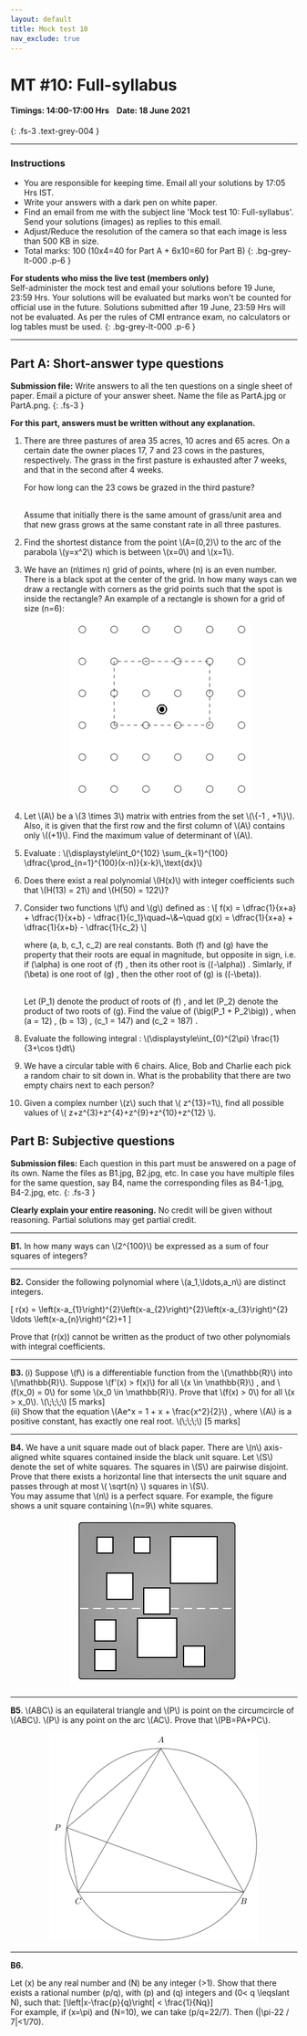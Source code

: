 ```yaml
---
layout: default
title: Mock test 10
nav_exclude: true
---
```



#  MT #10: Full-syllabus
#### Timings: 14:00-17:00 Hrs &nbsp;&nbsp;  Date: 18 June 2021
{: .fs-3 .text-grey-004 }

---


### Instructions

- You are responsible for keeping time. Email all your solutions by 17:05 Hrs IST.
- Write your answers with a dark pen on white paper.
- Find an email from me with the subject line 'Mock test 10: Full-syllabus'. Send your solutions (images) as replies to this email.
- Adjust/Reduce the resolution of the camera so that each image is less than 500 KB in size.
- Total marks: 100 (10x4=40 for Part A + 6x10=60 for Part B)
{: .bg-grey-lt-000 .p-6 }


**For students who miss the live test (members only)**<br>
Self-administer the mock test and email your solutions before 19 June, 23:59 Hrs. Your solutions will be evaluated
but marks won't be counted for official use in the future. Solutions submitted after 19 June, 23:59 Hrs will not be evaluated.
As per the rules of CMI entrance exam, no calculators or log tables must be used.
{: .bg-grey-lt-000 .p-6 }


---


## Part A: Short-answer type questions

**Submission file:** Write answers to all the ten questions on a single sheet of paper. Email a picture of your answer sheet. Name the file as PartA.jpg or PartA.png.
{: .fs-3 }

**For this part, answers must be written without any explanation.**





<ol>

<p>
<li>

There are three pastures of area 35 acres, 10 acres and 65 acres.  On a certain date the owner places 17, 7 and 23 cows  in the pastures, respectively.
The grass in the first pasture is exhausted after 7 weeks, and that in the second after 4 weeks.

For how long can the 23 cows be grazed in the third pasture?

<br>Assume that initially there is the same amount of grass/unit area and
that new grass grows at the same constant rate in all three pastures.

</li>
</p>


<p>
<li> Find the shortest distance from the point \(A=(0,2)\) to the arc of the parabola \(y=x^2\) which is between \(x=0\) and \(x=1\).
</li>
</p>


<p>
<li>

We have an \(n\times n\) grid of points, where \(n\) is an even number. There is a black spot at the
center of the grid. In how many ways can we draw a rectangle with corners as the grid points such
that the spot is inside the rectangle? An example of a rectangle is shown for a grid of size \(n=6\):

<p style="text-align:center">
<img src="/assets/images/mt10_lattice.png"/>
</p>


</li>
</p>


<p>
<li> Let \(A\) be a \(3 \times 3\) matrix with entries from the set \(\{-1 , +1\}\). Also, it is given that the first row and the first column of \(A\) contains only \((+1)\). Find the maximum value of determinant of \(A\).</li>
</p>



<p>
<li>Evaluate : \(\displaystyle\int_0^{102} \sum_{k=1}^{100} \dfrac{\prod_{n=1}^{100}(x-n)}{x-k}\,\text{dx}\) </li>
</p>


<p>
<li> Does there exist a real polynomial \(H(x)\) with integer coefficients such that \(H(13) = 21\) and \(H(50) = 122\)?</li>
</p>



<li>
<p> Consider two functions \(f\) and \(g\) defined as :
\[ f(x) = \dfrac{1}{x+a} + \dfrac{1}{x+b} - \dfrac{1}{c_1}\quad~\&~\quad g(x) = \dfrac{1}{x+a} + \dfrac{1}{x+b} - \dfrac{1}{c_2} \]

where \(a, b, c_1, c_2\) are real constants.
Both \(f\) and \(g\) have the property that their roots are equal in magnitude, but opposite in sign, i.e. if \(\alpha\) is one root of \(f\) , then its other root is \((-\alpha)\) . Simlarly, if \(\beta\) is one root of \(g\) , then the other root of \(g\) is \((-\beta)\).<br><br>

Let \(P_1\) denote the product of roots of \(f\) , and let \(P_2\) denote the product of two roots of \(g\). Find the value of \(\big(P_1 + P_2\big)\) , when \(a = 12\) , \(b = 13\) , \(c_1 = 147\) and \(c_2 = 187\) .
</p>
</li>



<li><p> Evaluate the following integral : \(\displaystyle\int_{0}^{2\pi} \frac{1}{3+\cos t}dt\)</p></li>

<li>
<p>
We have a circular table with 6 chairs. Alice, Bob and Charlie each pick a random chair to sit down
in. What is the probability that there are two empty chairs next to each person?
</p>
</li>

<!--
SMT 2014 Gen. Tie 1/10.
-->

<li>
<p>
Given a complex number \(z\) such that \( z^{13}=1\), find all possible values of \( z+z^{3}+z^{4}+z^{9}+z^{10}+z^{12} \).
</p>
</li>


</ol>



## Part B: Subjective questions

**Submission files:** Each question in this part must be answered on a page of its own. Name the files as B1.jpg, B2.jpg, etc. In case you have multiple files
for the same question, say B4, name the corresponding files as B4-1.jpg, B4-2.jpg, etc.
{: .fs-3 }


**Clearly explain your entire reasoning.** No credit will be given without reasoning. Partial solutions may get partial credit.


---

<p>
<b>B1.</b> In how many ways can \(2^{100}\) be expressed as a sum of four squares of integers?
</p>

---

<p>
<b>B2.</b> Consider the following polynomial where \(a_1,\ldots,a_n\) are distinct integers.

\[ r(x) =  \left(x-a_{1}\right)^{2}\left(x-a_{2}\right)^{2}\left(x-a_{3}\right)^{2} \ldots \left(x-a_{n}\right)^{2}+1 \]

Prove that \(r(x)\) cannot be written as the product of two other polynomials with integral coefficients.

</p>

---

<p>
<b>B3. </b>  (i) Suppose \(f\) is a differentiable function from the \(\mathbb{R}\) into \(\mathbb{R}\). Suppose \(f'(x) > f(x)\) for all \(x \in \mathbb{R}\) , and \(f(x_0) = 0\) for some \(x_0 \in \mathbb{R}\). Prove that \(f(x) > 0\) for all \(x > x_0\). \(\;\;\;\) [5 marks]<br>
(ii) Show that the equation \(Ae^x = 1 + x + \frac{x^2}{2}\) , where \(A\) is a positive constant, has exactly one real root. \(\;\;\;\) [5 marks]
</p>



---

<p>
<b>B4.</b>
We have a unit square made out of black paper. There are \(n\) axis-aligned white squares contained inside the black unit square. Let \(S\) denote
the set of white squares. The squares in \(S\) are pairwise disjoint. Prove that there exists a horizontal line
that intersects the unit square and passes through at most \( \sqrt{n} \) squares in \(S\).
<br>
You may assume that \(n\) is a perfect square.  For example, the figure shows a unit square containing \(n=9\) white squares.
</p>

<p style="text-align:center">
<img src="/assets/images/mt10_squares.png"/>
</p>


---

<p>
<b>B5</b>. \(ABC\) is an equilateral triangle and \(P\) is point on the circumcircle of \(ABC\). \(P\) is
any point on the arc \(AC\). Prove that \(PB=PA+PC\).

<p style="text-align:center">
<img src="/assets/images/mt10_circumcircle.png"/>
</p>

</p>


---

<p>
<b>B6. </b>

Let \(x\) be any real number and \(N\) be any integer \(>1\).
Show that there exists a rational number \(p/q\), with \(p\) and \(q\) integers and \(0< q \leqslant N\), such that:  \[\left|x-\frac{p}{q}\right| < \frac{1}{Nq}\]
<br>
For example, if \(x=\pi\) and \(N=10\), we can take \(p/q=22/7\). Then \(|\pi-22 / 7|<1/70\).

</p>



